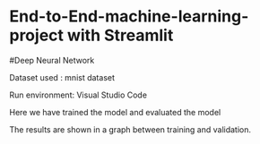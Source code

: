 # End-to-End-machine-learning-project with Streamlit

#Deep Neural Network

Dataset used : mnist dataset

Run environment: Visual Studio Code

Here we have trained the model and evaluated the model

The results are shown in a graph between training and validation.
